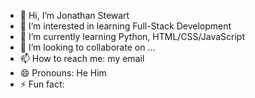 - 👋 Hi, I’m Jonathan Stewart
- 👀 I’m interested in learning Full-Stack Development
- 🌱 I’m currently learning Python, HTML/CSS/JavaScript
- 💞️ I’m looking to collaborate on ...
- 📫 How to reach me: my email
- 😄 Pronouns: He Him
- ⚡ Fun fact: 

<!---
JonC-AI/JonC-AI is a ✨ special ✨ repository because its `README.md` (this file) appears on your GitHub profile.
You can click the Preview link to take a look at your changes.
--->
